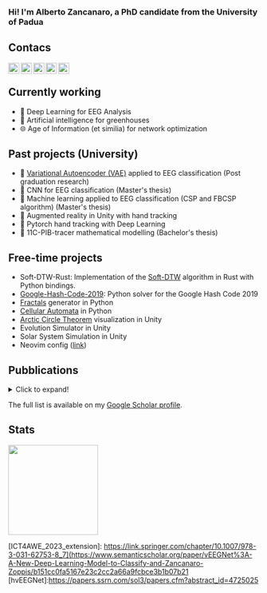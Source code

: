  ### Hi! I'm Alberto Zancanaro, a PhD candidate from the University of Padua
 
 ## Contacs
 
[<img align="left" alt="codeSTACKr | YouTube" width="22px" src="https://cdn.jsdelivr.net/npm/simple-icons@v3/icons/youtube.svg" />][youtube]
[<img align="left" alt="codeSTACKr | Twitter" width="22px" src="https://cdn.jsdelivr.net/npm/simple-icons@v3/icons/twitter.svg" />][twitter]
[<img align="left" alt="codeSTACKr | LinkedIn" width="22px" src="https://cdn.jsdelivr.net/npm/simple-icons@v3/icons/linkedin.svg" />][linkedin]
[<img align="left" alt="codeSTACKr | Instagram" width="22px" src="https://cdn.jsdelivr.net/npm/simple-icons@v3/icons/instagram.svg" />][instagram]
[<img align="left" alt="codeSTACKr | codersrank" width="22px" src="https://cdn.jsdelivr.net/npm/simple-icons@v3/icons/codersrank.svg" />][codersrank]

<br/>

## Currently working
 - 🧠 Deep Learning for EEG Analysis
 - 🌱 Artificial intelligence for greenhouses
 - 🌐 Age of Information (et similia) for network optimization
 
 ## Past projects (University)
 - 🧠 [Variational Autoencoder (VAE)](https://arxiv.org/abs/1312.6114) applied to EEG classification (Post graduation research)
 - 🧠 CNN for EEG classification (Master's thesis)
 - 🧠 Machine learning applied to EEG classification (CSP and FBCSP algorithm) (Master's thesis)
 - 👋 Augmented reality in Unity with hand tracking
 - 👋 Pytorch hand tracking with Deep Learning
 - 💊 11C-PIB-tracer mathematical modelling (Bachelor's thesis)

## Free-time projects
- Soft-DTW-Rust: Implementation of the [Soft-DTW](https://arxiv.org/pdf/1703.01541) algorithm in Rust with Python bindings.
- [Google-Hash-Code-2019](https://storage.googleapis.com/coding-competitions.appspot.com/HC/2019/hashcode2019_final_task.pdf): Python solver for the Google Hash Code 2019 
- [Fractals](https://en.wikipedia.org/wiki/Fractal) generator in Python
- [Cellular Automata](https://en.wikipedia.org/wiki/Cellular_automaton) in Python
- [Arctic Circle Theorem](https://en.wikipedia.org/wiki/Aztec_diamond) visualization in Unity
- Evolution Simulator in Unity
- Solar System Simulation in Unity
- Neovim config ([link](https://github.com/jesus-333/neovim-config))
 
## Pubblications 
<details>
  <summary>Click to expand!</summary>
 
  - [[1]][CIBCB2021_Coimbra] A. Zancanaro,  G. Cisotto, J.R.Paulo, G. Pires, and U. J. Nunes, “CNN-based approaches for cross-subject classification in motor imagery:From the state-of-the-art to   Dynamicnet,”  in 2021 IEEE Conferenceon Computational Intelligence in Bioinformatics and ComputationalBiology (CIBCB), 2021, pp. 1–7
  - [[2]][medComNet2022] A. Zancanaro, G. Cisotto, L. Badia, "Modeling Value of Information in Remote Sensing from Correlated Sources" in 2022 IEEE Mediterranean Communication and Computer Networking Conference (MedComNet)
  - [[3]][metroLivEnv2022] A. Zancanaro, G. Cisotto, L. Badia, "Challenges of the Age of Information Paradigm for Metrology in Cyberphysical Ecosystems" in 2022 IEEE Metrology for Living Environment (MetroLivEnv)
  - [[4]][metroAgriFor2022] A. Zancanaro, G. Cisotto, D. Tegegn, L. Badia, S. L. Manzoni, I. Reguzzoni, E. Lotti, I. Zoppis, "Variational Autoencoder for Early Stress Detection in Smart Agriculture: A Pilot Study" in 2022 IEEE Metrology for Agriculture and Forestry
  - [[5]][ICT4AWE_2023] A. Zancanaro, G. Cisotto, S. L. Manzoni, I. Zoppis. "vEEGNet: learning latent representations to reconstruct EEG raw data via variational autoencoders". In: International Conference on Information and Communication Technologies for Ageing Well and e-Health
  - [[6]][ICT4AWE_2023_extension] A. Zancanaro, G. Cisotto, S. L. Manzoni, I. Zoppis, "vEEGNet: A new deep learning model to classify and generate EEG" in Proceedings of the 9th International Conference on Information and Communication Technologies for Ageing Well and e-Health, ICT4AWE 2023, Prague, Czech Republic, April 22-24, 2023 (Vol. 2023, pp. 245-252)
  - [[7]][hvEEGNet] G. Cisotto, A. Zancanaro, S. L. Manzoni, I. Zoppis, "HvEEGNet: A New Deep Learning Model for High-Fidelity EEG Reconstruction" (under review) 

 
</details>

The full list is available on my [Google Scholar profile](https://scholar.google.com/citations?user=P57g8QMAAAAJ).

## Stats
<img height="180em" src="https://github-readme-stats.vercel.app/api?username=jesus-333&show_icons=true&hide_border=true&&count_private=true&include_all_commits=true" />

[youtube]: https://www.youtube.com/channel/UCsq-ulESicHkELSIwrIQGvw
[twitter]: https://twitter.com/_jesus_az
[instagram]: https://www.instagram.com/gesu3333/
[linkedin]: https://www.linkedin.com/in/alberto-zancanaro-2a3a39216/
[codersrank]: https://profile.codersrank.io/user/jesus-333/

[CIBCB2021_Coimbra]: https://ieeexplore.ieee.org/document/9562821
[medComNet2022]: http://www.dei.unipd.it/~badia/papers/2022_06_MedComNet_corr
[metroLivEnv2022]: https://ieeexplore.ieee.org/document/9826967
[metroAgriFor2022]:https://ieeexplore.ieee.org/abstract/document/9964641
[ICT4AWE_2023]: https://link.springer.com/chapter/10.1007/978-3-031-62753-8_7
[ICT4AWE_2023_extension]: https://link.springer.com/chapter/10.1007/978-3-031-62753-8_7](https://www.semanticscholar.org/paper/vEEGNet%3A-A-New-Deep-Learning-Model-to-Classify-and-Zancanaro-Zoppis/b151cc0fa5167e23c2cc2a66a9fcbce3b1b07b21
[hvEEGNet]:https://papers.ssrn.com/sol3/papers.cfm?abstract_id=4725025
